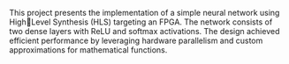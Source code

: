 This project presents the implementation of a simple neural network using HighLevel Synthesis (HLS) targeting an FPGA. The network consists of two dense
layers with ReLU and softmax activations. The design achieved efficient performance by leveraging hardware parallelism and custom approximations for mathematical functions.
